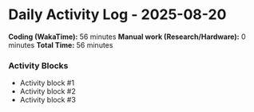 # Daily Activity Log - 2025-08-20

**Coding (WakaTime):** 56 minutes
**Manual work (Research/Hardware):** 0 minutes
**Total Time:** 56 minutes

### Activity Blocks
- Activity block #1
- Activity block #2
- Activity block #3
